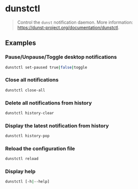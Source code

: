 # dunstctl

> Control the `dunst` notification daemon. More information: <https://dunst-project.org/documentation/dunstctl>.

## Examples

### Pause/Unpause/Toggle desktop notifications

```bash
dunstctl set-paused true|false|toggle
```

### Close all notifications

```bash
dunstctl close-all
```

### Delete all notifications from history

```bash
dunstctl history-clear
```

### Display the latest notification from history

```bash
dunstctl history-pop
```

### Reload the configuration file

```bash
dunstctl reload
```

### Display help

```bash
dunstctl [-h|--help]
```
